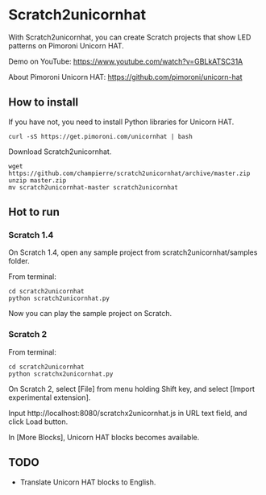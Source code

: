 # Scratch2unicornhat

With Scratch2unicornhat, you can create Scratch projects that show LED patterns on Pimoroni Unicorn HAT.

Demo on YouTube: https://www.youtube.com/watch?v=GBLkATSC31A

About Pimoroni Unicorn HAT: https://github.com/pimoroni/unicorn-hat

## How to install

If you have not, you need to install Python libraries for Unicorn HAT.

```
curl -sS https://get.pimoroni.com/unicornhat | bash
```

Download Scratch2unicornhat.

```
wget https://github.com/champierre/scratch2unicornhat/archive/master.zip
unzip master.zip
mv scratch2unicornhat-master scratch2unicornhat
```

## Hot to run

### Scratch 1.4

On Scratch 1.4, open any sample project from scratch2unicornhat/samples folder.

From terminal:

```
cd scratch2unicornhat
python scratch2unicornhat.py
```

Now you can play the sample project on Scratch.

### Scratch 2

From terminal:

```
cd scratch2unicornhat
python scratchx2unicornhat.py
```

On Scratch 2, select [File] from menu holding Shift key, and select [Import experimental extension].

Input http://localhost:8080/scratchx2unicornhat.js in URL text field, and click Load button.

In [More Blocks], Unicorn HAT blocks becomes available.

## TODO

- Translate Unicorn HAT blocks to English.
